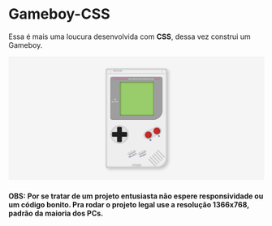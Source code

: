 # Gameboy-CSS

Essa é mais uma loucura desenvolvida com **CSS**, dessa vez construi um Gameboy.

<img src="https://github.com/Gabriel-Tomaz/Gameboy-CSS/blob/master/screenshots/Captura%20de%20tela%20de%202020-07-13%2018-45-49.png" width="700">


#### OBS: Por se tratar de um projeto entusiasta não espere responsividade ou um código bonito. Pra rodar o projeto legal use a resolução 1366x768, padrão da maioria dos PCs. 

